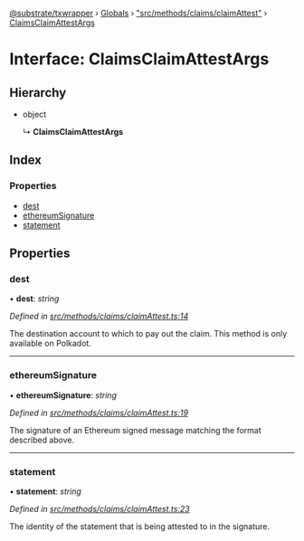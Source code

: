 [@substrate/txwrapper](../README.md) › [Globals](../globals.md) › ["src/methods/claims/claimAttest"](../modules/_src_methods_claims_claimattest_.md) › [ClaimsClaimAttestArgs](_src_methods_claims_claimattest_.claimsclaimattestargs.md)

# Interface: ClaimsClaimAttestArgs

## Hierarchy

* object

  ↳ **ClaimsClaimAttestArgs**

## Index

### Properties

* [dest](_src_methods_claims_claimattest_.claimsclaimattestargs.md#dest)
* [ethereumSignature](_src_methods_claims_claimattest_.claimsclaimattestargs.md#ethereumsignature)
* [statement](_src_methods_claims_claimattest_.claimsclaimattestargs.md#statement)

## Properties

###  dest

• **dest**: *string*

*Defined in [src/methods/claims/claimAttest.ts:14](https://github.com/paritytech/txwrapper/blob/7ad8b09/src/methods/claims/claimAttest.ts#L14)*

The destination account to which to pay out the claim. This method is only
available on Polkadot.

___

###  ethereumSignature

• **ethereumSignature**: *string*

*Defined in [src/methods/claims/claimAttest.ts:19](https://github.com/paritytech/txwrapper/blob/7ad8b09/src/methods/claims/claimAttest.ts#L19)*

The signature of an Ethereum signed message matching the format described
above.

___

###  statement

• **statement**: *string*

*Defined in [src/methods/claims/claimAttest.ts:23](https://github.com/paritytech/txwrapper/blob/7ad8b09/src/methods/claims/claimAttest.ts#L23)*

The identity of the statement that is being attested to in the signature.
